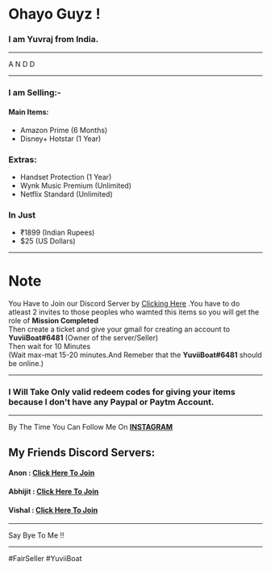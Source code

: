 # Ohayo Guyz !

### I am Yuvraj from India.

 ---

A N D D

 ---

### I am Selling:-

#### Main Items:

 - Amazon Prime (6 Months)
 - Disney+ Hotstar (1 Year)

### Extras:

  - Handset Protection (1 Year)
  - Wynk Music Premium (Unlimited)
  - Netflix Standard (Unlimited)

### In Just
 - ₹1899 (Indian Rupees)
 - $25 (US Dollars)
 
 ---

# Note
  You Have to Join our Discord Server  by [Clicking Here](https://discord.com/invite/yTgCuyse4T) .You have to do atleast 2 invites to those peoples who wamted this items so you will get the role of __Mission Completed__\
  Then create a ticket and give your gmail for creating an account to __YuviiBoat#6481__ (Owner of the server/Seller)\
  Then wait for 10 Minutes\
      (Wait max-mat 15-20 minutes.And Remeber that the __YuviiBoat#6481__ should be online.)
 
 ---

### I Will Take Only valid redeem codes for giving your items because I don't have any Paypal or Paytm Account.

---

By The Time
You Can Follow Me On __[INSTAGRAM](https://www.instagram.com/yuvii.boat/)__


##  My Friends Discord Servers:

####   Anon : [Click Here To Join](https://discord.gg/yQSGf9xx9n)
####   Abhijit : [Click Here To Join]()
####   Vishal : [Click Here To Join](https://discord.gg/xEKNHm2A8G)

---

Say Bye To Me !!

-----

#FairSeller #YuviiBoat
